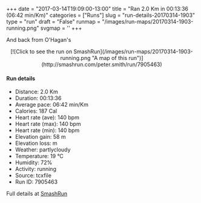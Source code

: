 +++
date = "2017-03-14T19:09:00-13:00"
title = "Ran 2.0 Km in 00:13:36 (06:42 min/Km)"
categories = ["Runs"]
slug = "run-details-20170314-1903"
type = "run"
draft = "False"
runmap = "/images/run-maps/20170314-1903-running.png"
svgmap = '<polyline points="57 0, 56 1, 57 2, 56 4, 56 6, 56 7, 54 9, 54 12, 52 14, 54 14, 55 15, 56 17, 58 17, 58 18, 59 18, 58 20, 60 22, 59 25, 56 28, 56 29, 57 30, 57 31, 53 35, 53 38, 51 39, 51 40, 49 43, 49 43, 47 46, 45 48, 46 48, 46 50, 43 51, 42 51, 42 54, 41 57, 41 58, 42 59, 42 61, 42 64, 43 67, 43 68, 44 70, 45 72, 45 77, 45 78, 47 79, 47 80, 48 81, 49 85, 51 84, 52 84, 55 83, 57 86, 57 87, 57 89, 57 90, 56 91, 57 93, 55 95, 54 96, 53 100">'
+++

And back from O'Hagan's 

<!--more-->

<center>
[![Click to see the run on SmashRun](/images/run-maps/20170314-1903-running.png "A map of this run")](http://smashrun.com/peter.smith/run/7905463)
</center>

#### Run details

* Distance: 2.0 Km
* Duration: 00:13:36
* Average pace: 06:42 min/Km
* Calories: 187 Cal
* Heart rate (ave): 140 bpm
* Heart rate (max): 140 bpm
* Heart rate (min): 140 bpm
* Elevation gain: 58 m
* Elevation loss:  m
* Weather: partlycloudy
* Temperature: 19 &deg;C
* Humidity: 72%
* Activity: running
* Source: tcxfile
* Run ID: 7905463

Full details at [SmashRun](http://smashrun.com/peter.smith/run/7905463)